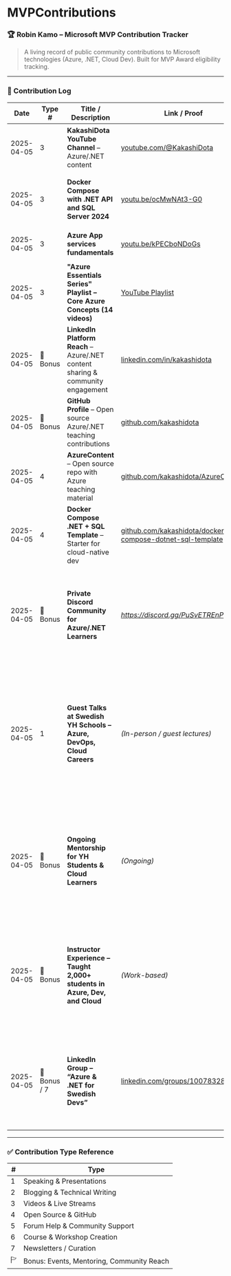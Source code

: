 # MVPContributions

### 🏆 Robin Kamo – Microsoft MVP Contribution Tracker

> A living record of public community contributions to Microsoft technologies (Azure, .NET, Cloud Dev). Built for MVP Award eligibility tracking.

---

### 📅 Contribution Log

| Date       | Type # | Title / Description                                       | Link / Proof                                           | Impact / Reach                         | Notes                                                                 |
|------------|--------|------------------------------------------------------------|--------------------------------------------------------|----------------------------------------|------------------------------------------------------------------------|
| 2025-04-05 | 3      | **KakashiDota YouTube Channel** – Azure/.NET content       | [youtube.com/@KakashiDota](https://www.youtube.com/@KakashiDota) | 🌟 18,000 subs • 📈 15K views /month • 🧠 2.8M lifetime | Channel hosts educational videos on Azure, .NET, Dev                    |
| 2025-04-05 | 3      | **Docker Compose with .NET API and SQL Server 2024**           | [youtu.be/ocMwNAt3-G0](https://youtu.be/ocMwNAt3-G0)   | 📺 15,000 views • ⏱️ 900h watch time • 👍 650 likes | First in series; intro-level explainer for new learners               |
| 2025-04-05 | 3      | **Azure App services fundamentals** | [youtu.be/kPECboNDoGs](https://youtu.be/kPECboNDoGs) | 📺 6,000 views • 👍 200 likes           | Second in series; covers core Azure concepts                          |
| 2025-04-05 | 3      | **"Azure Essentials Series" Playlist – Core Azure Concepts (14 videos)** | [YouTube Playlist](https://www.youtube.com/playlist?list=PLQ10yv3WDdnbjN7ThlNlv7wVkd_pqbnhH) | 📺 15,000 total views                  | Covers: App Services, Budgets, Logic Apps, Cloud Terms, more          |
| 2025-04-05 | 💁 Bonus | **LinkedIn Platform Reach** – Azure/.NET content sharing & community engagement | [linkedin.com/in/kakashidota](https://www.linkedin.com/in/kakashidota) | 👥 4,000 followers • 📊 40K+ post views/week | Active platform for sharing videos, repos, teaching reflections, and community insights |
| 2025-04-05 | 💁 Bonus | **GitHub Profile** – Open source Azure/.NET teaching contributions | [github.com/kakashidota](https://github.com/kakashidota) | 🛠️ 1,295 contributions • 195 followers | Sharing labs, demos, templates for learners and community            |
| 2025-04-05 | 4      | **AzureContent** – Open source repo with Azure teaching material | [github.com/kakashidota/AzureContent](https://github.com/kakashidota/AzureContent) | ⭐ 34 stars • 🍜 19 forks              | Refactored student labs, concepts, and examples into public assets   |
| 2025-04-05 | 4      | **Docker Compose .NET + SQL Template** – Starter for cloud-native dev | [github.com/kakashidota/docker-compose-dotnet-sql-template](https://github.com/kakashidota/docker-compose-dotnet-sql-template) | ⭐ 27 stars • 🍜 14 forks              | Helps students/devs quickly spin up .NET apps with SQL using Docker  |
| 2025-04-05 | 💁 Bonus | **Private Discord Community for Azure/.NET Learners**    | *https://discord.gg/PuSvETREnP* | 👥 300 members               | Community for support, resource sharing, and events. Includes live Q&As, guidance, student help, and ongoing discussions. Events and study groups organized regularly. |
| 2025-04-05 | 1      | **Guest Talks at Swedish YH Schools – Azure, DevOps, Cloud Careers** | *(In-person / guest lectures)* | 🧓‍♂️ Multiple student cohorts  | Delivered sessions on Azure fundamentals, DevOps practices, and cloud career paths at EC Utbildning, Jensen, Handelsakademin, IT-Högskolan, and Campus Mölndal. Focused on “learning by doing” and real-world industry relevance. |
| 2025-04-05 | 💁 Bonus | **Ongoing Mentorship for YH Students & Cloud Learners** | *(Ongoing)*  | 🎓 1-on-1s + community  | Provided mentorship to students across multiple YH schools and Discord. Topics included cloud careers, certification prep, hands-on project feedback, and job hunting in Azure/.NET. |
| 2025-04-05 | 💁 Bonus | **Instructor Experience – Taught 2,000+ students in Azure, Dev, and Cloud** | *(Work-based)* | 🎓 2,000+ students trained | While not a direct MVP contribution, this long-term experience forms the foundation of community mentorship, teaching style, and public learning content on YouTube, GitHub, and Discord. |
| 2025-04-05 | 💁 Bonus / 7 | **LinkedIn Group – “Azure & .NET for Swedish Devs”** | [linkedin.com/groups/10078328](https://www.linkedin.com/groups/10078328/)  | 👥 400+ members     | Community group focused on sharing Azure/.NET learning resources, public events, GitHub labs, and YouTube content. Supports Swedish learners and professionals. |

---

### ✅ Contribution Type Reference

| # | Type                        |
|---|-----------------------------|
| 1 | Speaking & Presentations    |
| 2 | Blogging & Technical Writing|
| 3 | Videos & Live Streams       |
| 4 | Open Source & GitHub        |
| 5 | Forum Help & Community Support |
| 6 | Course & Workshop Creation  |
| 7 | Newsletters / Curation      |
| 🏱 | Bonus: Events, Mentoring, Community Reach |

